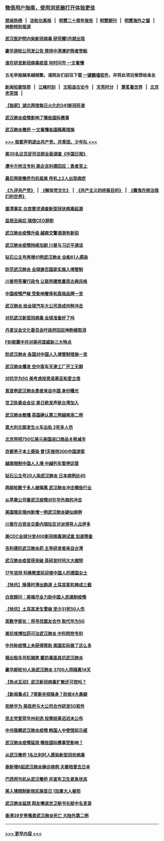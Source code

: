 ### [微信用户指南，使用浏览器打开体验更佳](https://github.com/gfw-breaker/banned-news1/blob/master/indexes/wechat-guide.md?t=0)
#### [禁闻热榜](热点新闻.md?t=0)  &nbsp;&nbsp;|&nbsp;&nbsp; [法轮功真相](https://github.com/gfw-breaker/truth/blob/master/README.md?t=0) &nbsp;&nbsp;|&nbsp;&nbsp; [明慧二十周年报告](https://github.com/gfw-breaker/mh-reports/blob/master/README.md?t=0) &nbsp;&nbsp;|&nbsp;&nbsp;[明慧期刊](https://github.com/gfw-breaker/mh-qikan) &nbsp;&nbsp;|&nbsp;&nbsp; [明慧海外之窗](https://github.com/gfw-breaker/mh-news/blob/master/README.md?t=0) &nbsp;&nbsp;|&nbsp;&nbsp; [神韵特别报道](https://github.com/gfw-breaker/mh-news/blob/master/shenyun.md?t=0)
#### [武汉医护院内染新冠病毒 研究曝1月就出现](../pages/nsc418/n11852928.md?t=02081202) 
#### [豪华游轮公司发公告 禁持中港澳护照者登船](../pages/nsc418/n11852761.md?t=02081202) 
#### [谁在研发新冠病毒疫苗 何时问市 一文看懂](../pages/nsc418/n11852840.md?t=02081202) 
#### 五毛举报越来越频繁，请网友们前往下载 [一键翻墙软件](https://github.com/gfw-breaker/ssr-accounts)，并将此项目推荐给亲友
#### [新闻拍案惊奇](https://github.com/gfw-breaker/banned-news1/blob/master/pages/link4.md) &nbsp;&nbsp;|&nbsp;&nbsp; [江峰时刻](https://github.com/gfw-breaker/banned-news1/blob/master/pages/link4.md) &nbsp;&nbsp;|&nbsp;&nbsp; [文昭谈古论今](https://github.com/gfw-breaker/banned-news1/blob/master/pages/link4.md) &nbsp;&nbsp;|&nbsp;&nbsp; [天亮时分](https://github.com/gfw-breaker/banned-news1/blob/master/pages/link4.md) &nbsp;&nbsp;|&nbsp;&nbsp; [萧茗看世界](https://github.com/gfw-breaker/banned-news1/blob/master/pages/link4.md) &nbsp;&nbsp;|&nbsp;&nbsp; [北京老茶馆](https://github.com/gfw-breaker/banned-news1/blob/master/pages/link4.md) &nbsp;&nbsp;|&nbsp;&nbsp; 
#### [【独家】湖北两馆每日火化约341新冠死者](../pages/nsc418/n11845444.md?t=02081202) 
#### [武汉肺炎疫情影响了哪些国际赛事](../pages/nsc418/n11852441.md?t=02081202) 
#### [武汉肺炎撤侨 一文看懂各国隔离措施](../pages/nsc418/n11844216.md?t=02081202) 
#### [>>> 我要声明退出共产党、共青团、少年队 <<<](https://github.com/begood0513/goodnews/blob/master/quit/letter.md) 
#### [美35名议员促司法部全面调查《中国日报》](../pages/nsc418/n11852435.md?t=02081202) 
#### [遭中方抢注专利 美企吉利德回应：患者至上](../pages/nsc418/n11852037.md?t=02081202) 
#### [最后两架撤侨包机抵美 传机上2人出现病症](../pages/nsc418/n11852173.md?t=02081202) 
#### [《九评共产党》](https://github.com/begood0513/9ping.md/blob/master/README.md) &nbsp;|&nbsp; [《解体党文化》](../../../../jtdwh.md/blob/master/README.md)  &nbsp;|&nbsp; [《共产主义的终极目的》](../../../../gczydzjmd.md/blob/master/README.md) &nbsp;|&nbsp; [《魔鬼在统治我们的世界》](../../../../mgztzwmdsj.md/blob/master/README.md) 
#### [厘清事实 白宫要求调查新型冠状病毒起源](../pages/nsc418/n11852106.md?t=02081202) 
#### [监视丑闻后 瑞信CEO辞职](../pages/nsc418/n11852127.md?t=02081202) 
#### [武汉肺炎疫情升级 越南交警酒测有新招](../pages/nsc418/n11851632.md?t=02081202) 
#### [武汉肺炎疫情持续加剧 川普与习近平通话](../pages/nsc418/n11851613.md?t=02081202) 
#### [钻石公主号再增41例武汉肺炎 全船61人感染](../pages/nsc418/n11850401.md?t=02081202) 
#### [防范武汉肺炎 全球逾百国家实施入境管制](../pages/nsc418/n11850557.md?t=02081202) 
#### [川普将签署行政令 让联邦建筑重现古典风格](../pages/nsc418/n11850654.md?t=02081202) 
#### [中国疫情严峻 受影响奢侈和高档品牌一览](../pages/nsc418/n11850319.md?t=02081202) 
#### [武汉肺炎 给全球汽车大公司造成何种冲击](../pages/nsc418/n11850056.md?t=02081202) 
#### [对抗武汉新型冠病毒 全球准备好了吗](../pages/nsc418/n11850142.md?t=02081202) 
#### [丹麦议会文化委员会吁政府回应神韵被取消](../pages/nsc418/n11849312.md?t=02081202) 
#### [FBI披露中共对美间谍威胁三大特点](../pages/nsc418/n11849700.md?t=02081202) 
#### [防武汉肺炎 各国对中国人入境管制措施一览](../pages/nsc418/n11838726.md?t=02081202) 
#### [武汉肺炎爆发 空中客车天津工厂开工无期](../pages/nsc418/n11849634.md?t=02081202) 
#### [对抗华为5G 美考虑投资诺基亚和爱立信](../pages/nsc418/n11849510.md?t=02081202) 
#### [意首例武汉肺炎患者来自中国 身份曝光](../pages/nsc418/n11849454.md?t=02081202) 
#### [世卫执委会会议 美日欧发声挺台湾加入](../pages/nsc418/n11849433.md?t=02081202) 
#### [武汉肺炎散播 英国确认第三例越南添二例](../pages/nsc418/n11849439.md?t=02081202) 
#### [意大利北部发生火车出轨 2死多人伤](../pages/nsc418/n11848999.md?t=02081202) 
#### [北京将把750亿美元美国进口商品关税减半](../pages/nsc418/n11848896.md?t=02081202) 
#### [京都男子本土感染 曾1天接待300中国游客](../pages/nsc418/n11848641.md?t=02081202) 
#### [越南限制中国人入境 中越列车暂停运营](../pages/nsc418/n11847844.md?t=02081202) 
#### [钻石公主号20人染武汉肺炎 日本病例达45](../pages/nsc418/n11847823.md?t=02081202) 
#### [两邮轮数千多人被隔离 武汉肺炎冲击哪些行业](../pages/nsc418/n11847456.md?t=02081202) 
#### [从苹果公司看武汉疫情对在华外商的冲击](../pages/nsc418/n11847586.md?t=02081202) 
#### [美国俄亥俄州新增一例武汉肺炎疑似病例](../pages/nsc418/n11847714.md?t=02081202) 
#### [川普在白宫会见委内瑞拉反对派领导人瓜伊多](../pages/nsc418/n11847391.md?t=02081202) 
#### [美CDC全球分发400新冠病毒测试盒 加速筛查](../pages/nsc418/n11847260.md?t=02081202) 
#### [吉利德抗武汉肺炎药 主导研发者来自台湾](../pages/nsc418/n11847064.md?t=02081202) 
#### [武汉肺炎疫苗获突破 英研发时间大大缩短](../pages/nsc418/n11846915.md?t=02081202) 
#### [17年坚持 科隆教堂前迎接中国人的德国女士](../pages/nsc418/n11846781.md?t=02081202) 
#### [【快讯】降落时滑出跑道 土耳其客机摔成三截](../pages/nsc418/n11847021.md?t=02081202) 
#### [白宫顾问：美竭尽全力助中国人民遏制疫情](../pages/nsc418/n11846756.md?t=02081202) 
#### [【快讯】土耳其发生雪崩 至少31死50人伤](../pages/nsc418/n11846680.md?t=02081202) 
#### [英数字部长：将寻找盟友合作 取代华为5G](../pages/nsc418/n11846485.md?t=02081202) 
#### [美抗埃博拉药可治武汉肺炎 中科院抢专利](../pages/nsc418/n11846409.md?t=02081202) 
#### [中共称疫情上未获得帮助 美国实际做了这么多](../pages/nsc418/n11846008.md?t=02081202) 
#### [俄出租车司机搞笑 戴防毒面具抗武汉肺炎](../pages/nsc418/n11845703.md?t=02081202) 
#### [豪华邮轮10人染武汉肺炎 3700人将隔离14天](../pages/nsc418/n11845543.md?t=02081202) 
#### [【热点互动】武汉新冠病毒扩散还可控吗？](../pages/nsc418/n11844750.md?t=02081202) 
#### [【新闻看点】7常委央视隐身？防疫4大悬疑](../pages/nsc418/n11844611.md?t=02081202) 
#### [拒绝华为 美政府与大公司合作研发5G软件](../pages/nsc418/n11844625.md?t=02081202) 
#### [民主党爱荷华州初选 投票结果迟迟未公布](../pages/nsc418/n11844207.md?t=02081202) 
#### [中共隐瞒武汉肺炎疫情 韩国人中使馆前示威](../pages/nsc418/n11844084.md?t=02081202) 
#### [武汉肺炎疫情延烧 哪些国际赛事受影响？](../pages/nsc418/n11843958.md?t=02081202) 
#### [从武汉撤侨 1名比利时人感染新型冠状病毒](../pages/nsc418/n11843977.md?t=02081202) 
#### [泰新增6起武汉肺炎确诊病例 夫妻档曾去日本](../pages/nsc418/n11843900.md?t=02081202) 
#### [巴西将包机从武汉撤侨 并宣布卫生紧急状态](../pages/nsc418/n11843418.md?t=02081202) 
#### [美入境限制新规实施首日 1加拿大人被拒](../pages/nsc418/n11843058.md?t=02081202) 
#### [武汉肺炎延烧 网友嘲讽世卫秘书长挺中名言录](../pages/nsc418/n11843056.md?t=02081202) 
#### [香港39岁男罹患武汉肺炎死亡 大陆外第二例](../pages/nsc418/n11843026.md?t=02081202) 

----
#### [ >>> 更早内容 <<< ](../indexes/nsc418-earlier.md)
